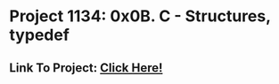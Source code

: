 # Project 1134: 0x0B. C - Structures, typedef
## Link To Project: [Click Here!](https://intranet.hbtn.io/projects/1134)
